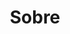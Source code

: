 ---
template: SobrePage
slug: sobre
title: Sobre
meta:
  description: This is a meta description.
  title: Sobre
---